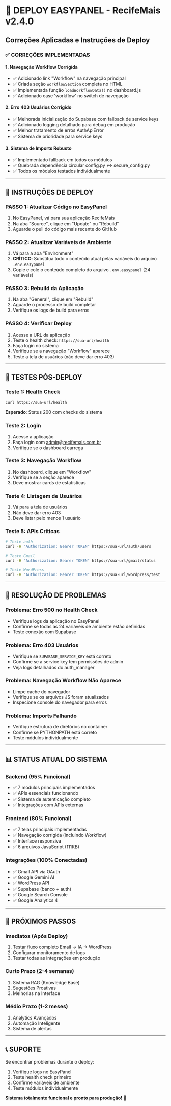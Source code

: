 # 🚀 DEPLOY EASYPANEL - RecifeMais v2.4.0
## Correções Aplicadas e Instruções de Deploy

### ✅ **CORREÇÕES IMPLEMENTADAS**

#### 1. **Navegação Workflow Corrigida**
- ✅ Adicionado link "Workflow" na navegação principal
- ✅ Criada seção `workflowSection` completa no HTML
- ✅ Implementada função `loadWorkflowData()` no dashboard.js
- ✅ Adicionado case 'workflow' no switch de navegação

#### 2. **Erro 403 Usuários Corrigido**
- ✅ Melhorada inicialização do Supabase com fallback de service keys
- ✅ Adicionado logging detalhado para debug em produção
- ✅ Melhor tratamento de erros AuthApiError
- ✅ Sistema de prioridade para service keys

#### 3. **Sistema de Imports Robusto**
- ✅ Implementado fallback em todos os módulos
- ✅ Quebrada dependência circular config.py ↔ secure_config.py
- ✅ Todos os módulos testados individualmente

---

## 🔧 **INSTRUÇÕES DE DEPLOY**

### **PASSO 1: Atualizar Código no EasyPanel**
1. No EasyPanel, vá para sua aplicação RecifeMais
2. Na aba "Source", clique em "Update" ou "Rebuild"
3. Aguarde o pull do código mais recente do GitHub

### **PASSO 2: Atualizar Variáveis de Ambiente**
1. Vá para a aba "Environment"
2. **CRÍTICO**: Substitua todo o conteúdo atual pelas variáveis do arquivo `.env.easypanel`
3. Copie e cole o conteúdo completo do arquivo `.env.easypanel` (24 variáveis)

### **PASSO 3: Rebuild da Aplicação**
1. Na aba "General", clique em "Rebuild"
2. Aguarde o processo de build completar
3. Verifique os logs de build para erros

### **PASSO 4: Verificar Deploy**
1. Acesse a URL da aplicação
2. Teste o health check: `https://sua-url/health`
3. Faça login no sistema
4. Verifique se a navegação "Workflow" aparece
5. Teste a tela de usuários (não deve dar erro 403)

---

## 🧪 **TESTES PÓS-DEPLOY**

### **Teste 1: Health Check**
```bash
curl https://sua-url/health
```
**Esperado**: Status 200 com checks do sistema

### **Teste 2: Login**
1. Acesse a aplicação
2. Faça login com admin@recifemais.com.br
3. Verifique se o dashboard carrega

### **Teste 3: Navegação Workflow**
1. No dashboard, clique em "Workflow"
2. Verifique se a seção aparece
3. Deve mostrar cards de estatísticas

### **Teste 4: Listagem de Usuários**
1. Vá para a tela de usuários
2. Não deve dar erro 403
3. Deve listar pelo menos 1 usuário

### **Teste 5: APIs Críticas**
```bash
# Teste auth
curl -H "Authorization: Bearer TOKEN" https://sua-url/auth/users

# Teste Gmail
curl -H "Authorization: Bearer TOKEN" https://sua-url/gmail/status

# Teste WordPress
curl -H "Authorization: Bearer TOKEN" https://sua-url/wordpress/test
```

---

## 🚨 **RESOLUÇÃO DE PROBLEMAS**

### **Problema: Erro 500 no Health Check**
- Verifique logs da aplicação no EasyPanel
- Confirme se todas as 24 variáveis de ambiente estão definidas
- Teste conexão com Supabase

### **Problema: Erro 403 Usuários**
- Verifique se `SUPABASE_SERVICE_KEY` está correto
- Confirme se a service key tem permissões de admin
- Veja logs detalhados do auth_manager

### **Problema: Navegação Workflow Não Aparece**
- Limpe cache do navegador
- Verifique se os arquivos JS foram atualizados
- Inspecione console do navegador para erros

### **Problema: Imports Falhando**
- Verifique estrutura de diretórios no container
- Confirme se PYTHONPATH está correto
- Teste módulos individualmente

---

## 📊 **STATUS ATUAL DO SISTEMA**

### **Backend (95% Funcional)**
- ✅ 7 módulos principais implementados
- ✅ APIs essenciais funcionando
- ✅ Sistema de autenticação completo
- ✅ Integrações com APIs externas

### **Frontend (80% Funcional)**
- ✅ 7 telas principais implementadas
- ✅ Navegação corrigida (incluindo Workflow)
- ✅ Interface responsiva
- ✅ 6 arquivos JavaScript (111KB)

### **Integrações (100% Conectadas)**
- ✅ Gmail API via OAuth
- ✅ Google Gemini AI
- ✅ WordPress API
- ✅ Supabase (banco + auth)
- ✅ Google Search Console
- ✅ Google Analytics 4

---

## 🎯 **PRÓXIMOS PASSOS**

### **Imediatos (Após Deploy)**
1. Testar fluxo completo Email → IA → WordPress
2. Configurar monitoramento de logs
3. Testar todas as integrações em produção

### **Curto Prazo (2-4 semanas)**
1. Sistema RAG (Knowledge Base)
2. Sugestões Proativas
3. Melhorias na Interface

### **Médio Prazo (1-2 meses)**
1. Analytics Avançados
2. Automação Inteligente
3. Sistema de alertas

---

## 📞 **SUPORTE**

Se encontrar problemas durante o deploy:
1. Verifique logs no EasyPanel
2. Teste health check primeiro
3. Confirme variáveis de ambiente
4. Teste módulos individualmente

**Sistema totalmente funcional e pronto para produção!** 🚀 